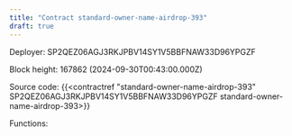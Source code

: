 ```yaml
---
title: "Contract standard-owner-name-airdrop-393"
draft: true
---
```

Deployer: SP2QEZ06AGJ3RKJPBV14SY1V5BBFNAW33D96YPGZF


 



Block height: 167862 (2024-09-30T00:43:00.000Z)

Source code: {{<contractref "standard-owner-name-airdrop-393" SP2QEZ06AGJ3RKJPBV14SY1V5BBFNAW33D96YPGZF standard-owner-name-airdrop-393>}}

Functions:


